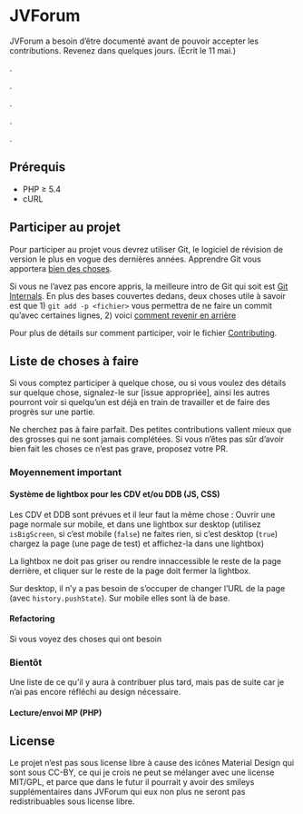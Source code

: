 # JVForum

JVForum a besoin d’être documenté avant de pouvoir accepter les contributions. Revenez dans quelques jours. (Écrit le 11 mai.)

.

.

.

.

.

## Prérequis

- PHP ≥ 5.4
- cURL

## Participer au projet

Pour participer au projet vous devrez utiliser Git, le logiciel de révision de version le plus en vogue des dernières années. Apprendre Git vous apportera [bien des choses](http://stackoverflow.com/questions/1408450/why-should-i-use-version-control).

Si vous ne l’avez pas encore appris, la meilleure intro de Git qui soit est [Git Internals](https://github.com/pluralsight/git-internals-pdf/releases). En plus des bases couvertes dedans, deux choses utile à savoir est que 1) `git add -p <fichier>` vous permettra de ne faire un commit qu’avec certaines lignes, 2) voici [comment revenir en arrière](http://stackoverflow.com/questions/927358/how-to-undo-the-last-commit)

Pour plus de détails sur comment participer, voir le fichier [Contributing](Contributing.md).

## Liste de choses à faire

Si vous comptez participer à quelque chose, ou si vous voulez des détails sur quelque chose, signalez-le sur [issue appropriée], ainsi les autres pourront voir si quelqu’un est déjà en train de travailler et de faire des progrès sur une partie.

Ne cherchez pas à faire parfait. Des petites contributions vallent mieux que des grosses qui ne sont jamais complétées. Si vous n’êtes pas sûr d’avoir bien fait les choses ce n’est pas grave, proposez votre PR.

### Moyennement important

#### Système de lightbox pour les CDV et/ou DDB (JS, CSS)

Les CDV et DDB sont prévues et il leur faut la même chose : Ouvrir une page normale sur mobile, et dans une lightbox sur desktop (utilisez `isBigScreen`, si c’est mobile (`false`) ne faites rien, si c’est desktop (`true`) chargez la page (une page de test) et affichez-la dans une lightbox)

La lightbox ne doit pas griser ou rendre innaccessible le reste de la page derrière, et cliquer sur le reste de la page doit fermer la lightbox.

Sur desktop, il n’y a pas besoin de s’occuper de changer l’URL de la page (avec `history.pushState`). Sur mobile elles sont là de base.

#### Refactoring

Si vous voyez des choses qui ont besoin

### Bientôt

Une liste de ce qu’il y aura à contribuer plus tard, mais pas de suite car je n’ai pas encore réfléchi au design nécessaire.

#### Lecture/envoi MP (PHP)

## License

Le projet n’est pas sous license libre à cause des icônes Material Design qui sont sous CC-BY, ce qui je crois ne peut se mélanger avec une license MIT/GPL, et parce que dans le futur il pourrait y avoir des smileys supplémentaires dans JVForum qui eux non plus ne seront pas redistribuables sous license libre.
